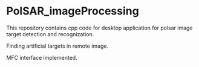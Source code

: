 # PolSAR_imageProcessing
This repository contains cpp code for desktop application for polsar image target detection and recognization.

Finding artificial targets in remote image.

MFC interface implemented.

